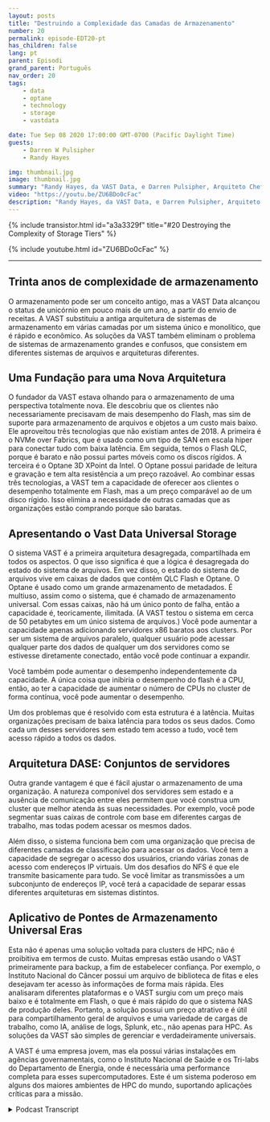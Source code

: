 ```yaml
---
layout: posts
title: "Destruindo a Complexidade das Camadas de Armazenamento"
number: 20
permalink: episode-EDT20-pt
has_children: false
lang: pt
parent: Episodi
grand_parent: Português
nav_order: 20
tags:
    - data
    - optane
    - technology
    - storage
    - vastdata

date: Tue Sep 08 2020 17:00:00 GMT-0700 (Pacific Daylight Time)
guests:
    - Darren W Pulsipher
    - Randy Hayes

img: thumbnail.jpg
image: thumbnail.jpg
summary: "Randy Hayes, da VAST Data, e Darren Pulsipher, Arquiteto Chefe de Soluções, Setor Público, da Intel, discutem a inovadora arquitetura de armazenamento da VAST Data que elimina a necessidade de camadas utilizando NVMe over Fabrics, QLC Flash e Optane 3D XPoint."
video: "https://youtu.be/ZU6BDo0cFac"
description: "Randy Hayes, da VAST Data, e Darren Pulsipher, Arquiteto Chefe de Soluções, Setor Público, da Intel, discutem a inovadora arquitetura de armazenamento da VAST Data que elimina a necessidade de camadas utilizando NVMe over Fabrics, QLC Flash e Optane 3D XPoint."
---
```


<div>
{% include transistor.html id="a3a3329f" title="#20 Destroying the Complexity of Storage Tiers" %}

{% include youtube.html id="ZU6BDo0cFac" %}
</div>

---

## Trinta anos de complexidade de armazenamento

O armazenamento pode ser um conceito antigo, mas a VAST Data alcançou o status de unicórnio em pouco mais de um ano, a partir do envio de receitas. A VAST substituiu a antiga arquitetura de sistemas de armazenamento em várias camadas por um sistema único e monolítico, que é rápido e econômico. As soluções da VAST também eliminam o problema de sistemas de armazenamento grandes e confusos, que consistem em diferentes sistemas de arquivos e arquiteturas diferentes.

## Uma Fundação para uma Nova Arquitetura

O fundador da VAST estava olhando para o armazenamento de uma perspectiva totalmente nova. Ele descobriu que os clientes não necessariamente precisavam de mais desempenho do Flash, mas sim de suporte para armazenamento de arquivos e objetos a um custo mais baixo. Ele aproveitou três tecnologias que não existiam antes de 2018. A primeira é o NVMe over Fabrics, que é usado como um tipo de SAN em escala hiper para conectar tudo com baixa latência. Em seguida, temos o Flash QLC, porque é barato e não possui partes móveis como os discos rígidos. A terceira é o Optane 3D XPoint da Intel. O Optane possui paridade de leitura e gravação e tem alta resistência a um preço razoável. Ao combinar essas três tecnologias, a VAST tem a capacidade de oferecer aos clientes o desempenho totalmente em Flash, mas a um preço comparável ao de um disco rígido. Isso elimina a necessidade de outras camadas que as organizações estão comprando porque são baratas.

## Apresentando o Vast Data Universal Storage

O sistema VAST é a primeira arquitetura desagregada, compartilhada em todos os aspectos. O que isso significa é que a lógica é desagregada do estado do sistema de arquivos. Em vez disso, o estado do sistema de arquivos vive em caixas de dados que contêm QLC Flash e Optane. O Optane é usado como um grande armazenamento de metadados. É multiuso, assim como o sistema, que é chamado de armazenamento universal. Com essas caixas, não há um único ponto de falha, então a capacidade é, teoricamente, ilimitada. (A VAST testou o sistema em cerca de 50 petabytes em um único sistema de arquivos.) Você pode aumentar a capacidade apenas adicionando servidores x86 baratos aos clusters. Por ser um sistema de arquivos paralelo, qualquer usuário pode acessar qualquer parte dos dados de qualquer um dos servidores como se estivesse diretamente conectado, então você pode continuar a expandir.

Você também pode aumentar o desempenho independentemente da capacidade. A única coisa que inibiria o desempenho do flash é a CPU, então, ao ter a capacidade de aumentar o número de CPUs no cluster de forma contínua, você pode aumentar o desempenho.

Um dos problemas que é resolvido com esta estrutura é a latência. Muitas organizações precisam de baixa latência para todos os seus dados. Como cada um desses servidores sem estado tem acesso a tudo, você tem acesso rápido a todos os dados.

## Arquitetura DASE: Conjuntos de servidores

Outra grande vantagem é que é fácil ajustar o armazenamento de uma organização. A natureza componível dos servidores sem estado e a ausência de comunicação entre eles permitem que você construa um cluster que melhor atenda às suas necessidades. Por exemplo, você pode segmentar suas caixas de controle com base em diferentes cargas de trabalho, mas todas podem acessar os mesmos dados.

Além disso, o sistema funciona bem com uma organização que precisa de diferentes camadas de classificação para acessar os dados. Você tem a capacidade de segregar o acesso dos usuários, criando várias zonas de acesso com endereços IP virtuais. Um dos desafios do NFS é que ele transmite basicamente para tudo. Se você limitar as transmissões a um subconjunto de endereços IP, você terá a capacidade de separar essas diferentes arquiteturas em sistemas distintos.

## Aplicativo de Pontes de Armazenamento Universal Eras

Esta não é apenas uma solução voltada para clusters de HPC; não é proibitiva em termos de custo. Muitas empresas estão usando o VAST primeiramente para backup, a fim de estabelecer confiança. Por exemplo, o Instituto Nacional do Câncer possui um arquivo de biblioteca de fitas e eles desejavam ter acesso às informações de forma mais rápida. Eles analisaram diferentes plataformas e o VAST surgiu com um preço mais baixo e é totalmente em Flash, o que é mais rápido do que o sistema NAS de produção deles. Portanto, a solução possui um preço atrativo e é útil para compartilhamento geral de arquivos e uma variedade de cargas de trabalho, como IA, análise de logs, Splunk, etc., não apenas para HPC. As soluções da VAST são simples de gerenciar e verdadeiramente universais.

A VAST é uma empresa jovem, mas ela possui várias instalações em agências governamentais, como o Instituto Nacional de Saúde e os Tri-labs do Departamento de Energia, onde é necessária uma performance completa para esses supercomputadores. Este é um sistema poderoso em alguns dos maiores ambientes de HPC do mundo, suportando aplicações críticas para a missão.



<details>
<summary> Podcast Transcript </summary>

<p></p>

</details>
